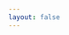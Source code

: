 ```yaml
---
layout: false
---
```


<script setup lang="ts">
import { defineClientComponent } from 'vitepress';

// 客户端才有的pinia持久化存储中的localStorage和sessionStorage
const JumpGame = defineClientComponent(() => {
    return import('./JumpGame.vue');
});
</script>

<JumpGame/>


